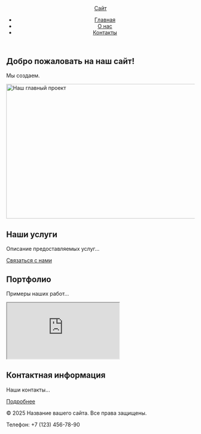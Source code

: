 <!DOCTYPE html>
<html lang="ru">
<head>
    <meta charset="UTF-8">
    <meta name="viewport" content="width=device-width, initial-scale=1.0">
    <title>Главная - Название вашего сайта</title>
    <meta name="description" content="Краткое описание главной страницы вашего сайта">
    <link rel="icon" href="../assets/favicon.ico" type="image/x-icon">
    <link rel="stylesheet" href="styles.css">
</head>
<body>
    <header class="site-header">
        <div class="container site-header__inner">
            <a class="site-header__brand" href="/">Сайт</a>
            <nav class="site-nav">
                <ul class="site-nav__list">
                    <li class="site-nav__item"><a class="site-nav__link site-nav__link--current" href="index.html">Главная</a></li>
                    <li class="site-nav__item"><a class="site-nav__link" href="about.html">О нас</a></li>
                    <li class="site-nav__item"><a class="site-nav__link" href="contacts.html">Контакты</a></li>
                </ul>
            </nav>
        </div>
    </header>
    <main class="container">
        <section class="hero">
            <h1 class="hero__title">Добро пожаловать на наш сайт!</h1>
            <p class="hero__description">Мы создаем.</p>
        </section>
        <img class="responsive-image" 
             srcset="assets/project-640.jpg 640w,
                     assets/project-960.jpg 960w,
                     assets/project-1280.jpg 1280w"
             sizes="(max-width: 768px) 94vw, 640px"
             src="assets/project-640.jpg"
             alt="Наш главный проект"
             width="640"
             height="360"
             loading="lazy">
        <section class="section" id="services">
            <h2>Наши услуги</h2>
            <p>Описание предоставляемых услуг...</p>
            <a href="#contacts">Связаться с нами</a>
        </section>
        <section class="section" id="portfolio">
            <h2>Портфолио</h2>
            <p>Примеры наших работ...</p>
        </section>
        <div class="media-container">
            <iframe src="https://rutube.ru/play/embed/c71a722e6f74234eba54043ca507572b" 
                    title="Видео о нашем проекте"
                    allow="autoplay; encrypted-media; picture-in-picture; web-share" 
                    allowfullscreen 
                    loading="lazy"></iframe>
        </div>
        <section class="section" id="contacts">
            <h2>Контактная информация</h2>
            <p>Наши контакты...</p>
            <a href="contacts.html">Подробнее</a>
        </section>
    </main>
    <footer class="site-footer">
        <div class="container">
            <p>&copy; 2025 Название вашего сайта. Все права защищены.</p>
            <p>Телефон: +7 (123) 456-78-90</p>
        </div>
    </footer>
</body>
</html>
